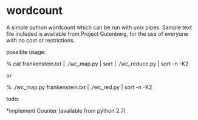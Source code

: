 wordcount
=========

A simple python wordcount which can be run with unix pipes. 
Sample text file included is available from Project Gutenberg, for the use of everyone with no cost or restrictions. 

possible usage:

  % cat frankenstein.txt | ./wc_map.py | sort | ./wc_reduce.py | sort -n -K2
  
or

  % ./wc_map.py frankenstein.txt | ./wc_red.py | sort -n -K2


todo: 

*implement Counter (available from python 2.7)


